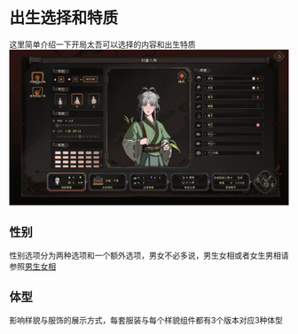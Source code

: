 # 出生选择和特质
这里简单介绍一下开局太吾可以选择的内容和出生特质
![角色创建界面](../assets/角色创建/Role-create.png)

## 性别
性别选项分为两种选项和一个额外选项，男女不必多说，男生女相或者女生男相请参照[男生女相](/00-游戏基础/03-术语解释.md#男生女相)

## 体型
影响样貌与服饰的展示方式，每套服装与每个样貌组件都有3个版本对应3种体型
